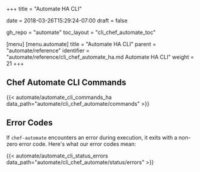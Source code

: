 +++
title = "Automate HA CLI"

date = 2018-03-26T15:29:24-07:00
draft = false

gh_repo = "automate"
toc_layout = "cli_chef_automate_toc"

[menu]
  [menu.automate]
    title = "Automate HA CLI"
    parent = "automate/reference"
    identifier = "automate/reference/cli_chef_automate_ha.md Automate HA CLI"
    weight = 21
+++

## Chef Automate CLI Commands

{{< automate/automate_cli_commands_ha data_path="automate/cli_chef_automate/commands" >}}

## Error Codes

If `chef-automate` encounters an error during execution, it exits with a non-zero
error code. Here's what our error codes mean:

{{< automate/automate_cli_status_errors data_path="automate/cli_chef_automate/status/errors" >}}
